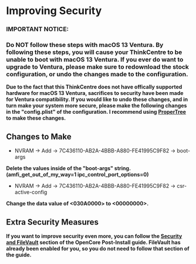 # **Improving Security**

### **IMPORTANT NOTICE:**
### **Do NOT follow these steps with macOS 13 Ventura. By following these steps, you will cause your ThinkCentre to be unable to boot with macOS 13 Ventura. If you ever do want to upgrade to Ventura, please make sure to redownload the stock configuration, or undo the changes made to the configuration.**

**Due to the fact that this ThinkCentre does not have offically supported hardware for macOS 13 Ventura, sacrifices to security have been made for Ventura compatibility. If you would like to undo these changes, and in turn make your system more secure, please make the following changes in the "config.plist" of the configuration. I recommend using [ProperTree](https://github.com/corpnewt/ProperTree/) to make these changes.**

## Changes to Make

* NVRAM -> Add -> 7C436110-AB2A-4BBB-A880-FE41995C9F82 -> boot-args 

**Delete the values inside of the "boot-args" string. (amfi_get_out_of_my_way=1 ipc_control_port_options=0)**

* NVRAM -> Add -> 7C436110-AB2A-4BBB-A880-FE41995C9F82 -> csr-active-config

**Change the data value of <030A0000> to <00000000>.**

## Extra Security Measures

**If you want to improve security even more, you can follow the [Security and FileVault](https://dortania.github.io/OpenCore-Post-Install/universal/security.html) section of the OpenCore Post-Install guide. FileVault has already been enabled for you, so you do not need to follow that section of the guide.**
